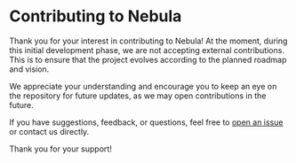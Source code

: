 # Contributing to Nebula

Thank you for your interest in contributing to Nebula! At the moment, during this initial development phase, we are not accepting external contributions. This is to ensure that the project evolves according to the planned roadmap and vision.

We appreciate your understanding and encourage you to keep an eye on the repository for future updates, as we may open contributions in the future.

If you have suggestions, feedback, or questions, feel free to [open an issue](https://github.com/abianche/nebula/issues) or contact us directly.

Thank you for your support!